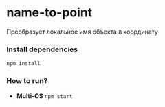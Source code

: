 # name-to-point
Преобразует локальное имя объекта в координату

### Install dependencies
`npm install`

### How to run?
* **Multi-OS**
`npm start`
